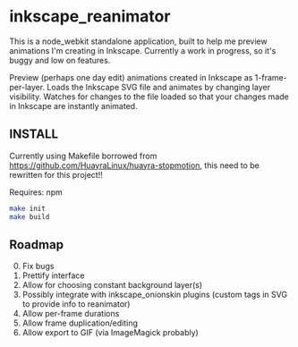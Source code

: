 inkscape_reanimator
===================

This is a node_webkit standalone application, built to help me preview animations I'm creating in Inkscape.
Currently a work in progress, so it's buggy and low on features.

Preview (perhaps one day edit) animations created in Inkscape as 1-frame-per-layer. 
Loads the Inkscape SVG file and animates by changing layer visibility.
Watches for changes to the file loaded so that your changes made in Inkscape are instantly animated.


## INSTALL

Currently using Makefile borrowed from https://github.com/HuayraLinux/huayra-stopmotion,
this need to be rewritten for this project!!

Requires: npm

~~~bash
make init
make build
~~~

## Roadmap

0. Fix bugs
0. Prettify interface
0. Allow for choosing constant background layer(s)
0. Possibly integrate with inkscape_onionskin plugins (custom tags in SVG to provide info to reanimator)
0. Allow per-frame durations
0. Allow frame duplication/editing
0. Allow export to GIF (via ImageMagick probably)
